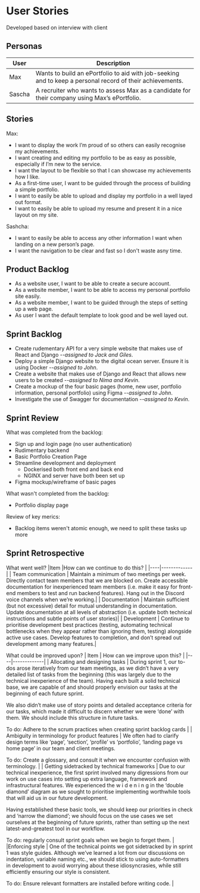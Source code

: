 # User Stories
Developed based on interview with client

## Personas
|User|Description|
|----|----------|
|Max |Wants to build an ePortfolio to aid with job-seeking and to keep a personal record of their achievements.
|Sascha|A recruiter who wants to assess Max as a candidate for their company using Max’s ePortfolio.

## Stories
Max:
* I want to display the work I’m proud of so others can easily recognise my achievements.
* I want creating and editing my portfolio to be as easy as possible, especially if I’m new to the service.
* I want the layout to be flexible so that I can showcase my achievements how I like.
* As a first-time user, I want to be guided through the process of building a simple portfolio.
* I want to easily be able to upload and display my portfolio in a well layed out format.
* I want to easily be able to upload my resume and present it in a nice layout on my site.

Sashcha:
* I want to easily be able to access any other information I want when landing on a new person’s page.
* I want the navigation to be clear and fast so I don't waste asny time.

## Product Backlog
* As a website user, I want to be able to create a secure account.
* As a website member, I want to be able to access my personal portfolio site easily.
* As a website member, I want to be guided through the steps of setting up a web page.
* As user I want the default template to look good and be well layed out.

## Sprint Backlog
* Create rudementary API for a very simple website that makes use of React and Django --*assigned to Jack and Giles*.
* Deploy a simple Django website to the digital ocean server. Ensure it is using Docker --*assigned to John*.
* Create a website that makes use of Django and React that allows new users to be created --*assigned to Nima and Kevin*.
* Create a mockup of the four basic pages (home, new user, portfolio information, personal portfolio) using Figma --*assigned to John*.
* Investigate the use of Swagger for documentation --*assigned to Kevin*.

## Sprint Review
What was completed from the backlog:
* Sign up and login page (no user authentication)
* Rudimentary backend
* Basic Portfolio Creation Page
* Streamline development and deployment
  * Dockerised both front end and back end
  * NGINX and server have both been set up
* Figma mockup/wireframe of basic pages

What wasn't completed from the backlog:
* Portfolio display page 

Review of key merics:
* Backlog items weren't atomic enough, we need to split these tasks up more

## Sprint Retrospective
What went well?
|Item |How can we continue to do this? |
|----|-------------|
| Team communication | Maintain a minimum of two meetings per week.
Directly contact team members that we are blocked on.
Create accessible documentation for inexperienced team members (i.e. make it easy for front-end members to test and run backend features).
Hang out in the Discord voice channels when we’re working.|
| Documentation | Maintain sufficient (but not excessive) detail for mutual understanding in documentation. Update documentation at all levels of abstraction (i.e. update both technical instructions and subtle points of user stories)|
| Development | Continue to prioritise development best practices (testing, automating technical bottlenecks when they appear rather than ignoring them, testing) alongside active use cases.
Develop features to completion, and don’t spread out development among many features.|

What could be improved upon?
| Item | How can we improve upon this? |
|----|-------------|
| Allocating and designing tasks | During sprint 1, our to-dos arose iteratively from our team meetings, as we didn’t have a very detailed list of tasks from the beginning (this was largely due to the technical inexperience of the team). Having each built a solid technical base, we are capable of and should properly envision our tasks at the beginning of each future sprint.

We also didn’t make use of story points and detailed acceptance criteria for our tasks, which made it difficult to discern whether we were ‘done’ with them. We should include this structure in future tasks.

To do: Adhere to the scrum practices when creating sprint backlog cards |
| Ambiguity in terminology for product features | We often had to clarify design terms like ‘page’, ‘section’, ‘profile’ vs ‘portfolio’, ‘landing page vs home page’ in our team and client meetings.

To do: Create a glossary, and consult it when we encounter confusion with terminology. |
| Getting sidetracked by technical frameworks | Due to our technical inexperience, the first sprint involved many digressions from our work on use cases into setting up extra language, framework and infrastructural features. We experienced the w i d e n i n g in the ‘double diamond’ diagram as we sought to prioritise implementing worthwhile tools that will aid us in our future development.

Having established these basic tools, we should keep our priorities in check and ‘narrow the diamond’; we should focus on the use cases we set ourselves at the beginning of future sprints, rather than setting up the next latest-and-greatest tool in our workflow.

To do: regularly consult sprint goals when we begin to forget them. |
|Enforcing style | One of the technical points we got sidetracked by in sprint 1 was style guides. Although we’ve learned a lot from our discussions on indentation, variable naming etc., we should stick to using auto-formatters in development to avoid worrying about these idiosyncrasies, while still efficiently ensuring our style is consistent.

To do: Ensure relevant formatters are installed before writing code. |

